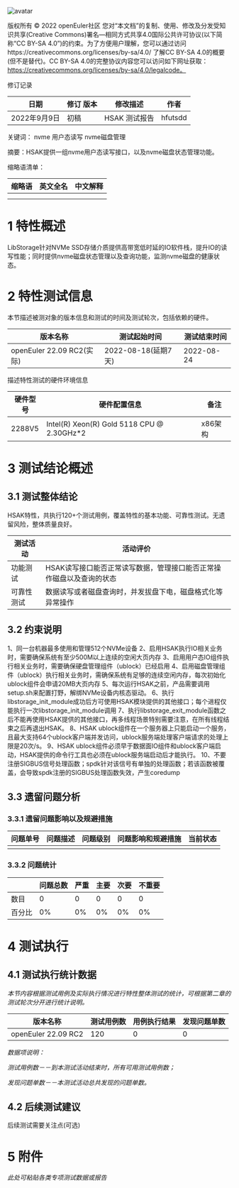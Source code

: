 ![avatar](D:/%E5%B7%A5%E4%BD%9C%E8%AE%B0%E5%BD%95/%E7%89%B9%E6%80%A7%E6%B5%8B%E8%AF%95/images/openEuler.png)

版权所有 © 2022  openEuler社区
 您对“本文档”的复制、使用、修改及分发受知识共享(Creative Commons)署名—相同方式共享4.0国际公共许可协议(以下简称“CC BY-SA 4.0”)的约束。为了方便用户理解，您可以通过访问https://creativecommons.org/licenses/by-sa/4.0/ 了解CC BY-SA 4.0的概要 (但不是替代)。CC BY-SA 4.0的完整协议内容您可以访问如下网址获取：https://creativecommons.org/licenses/by-sa/4.0/legalcode。

修订记录

| 日期         | 修订   版本 | 修改描述          | 作者   |
| ------------ | ----------- | ----------------- | ------ |
| 2022年9月9日 | 初稿        | HSAK 测试报告 | hfutsdd |

 关键词： nvme 用户态读写 nvme磁盘管理


摘要：HSAK提供一组nvme用户态读写接口，以及nvme磁盘状态管理功能。


缩略语清单：

| 缩略语 | 英文全名 | 中文解释 |
| ------ | -------- | -------- |
|        |          |          |
|        |          |          |

# 1     特性概述

LibStorage针对NVMe SSD存储介质提供高带宽低时延的IO软件栈，提升IO的读写性能；同时提供nvme磁盘状态管理以及查询功能，监测nvme磁盘的健康状态。

# 2     特性测试信息

本节描述被测对象的版本信息和测试的时间及测试轮次，包括依赖的硬件。

| 版本名称                  | 测试起始时间        | 测试结束时间 |
| ------------------------- | ------------------- | ------------ |
| openEuler 22.09 RC2(实际) | 2022-08-18(延期7天) | 2022-08-24   |

描述特性测试的硬件环境信息

| 硬件型号  | 硬件配置信息                                                 | 备注    |
| --------- | ------------------------------------------------------------ | ------- |
| 2288V5 | Intel(R) Xeon(R) Gold 5118 CPU @ 2.30GHz*2 | x86架构 |

# 3     测试结论概述

## 3.1   测试整体结论

HSAK特性，共执行120+个测试用例，覆盖特性的基本功能、可靠性测试。无遗留风险，整体质量良好。

| 测试活动   | 活动评价                                             |
| ---------- | ---------------------------------------------------- |
| 功能测试   | HSAK读写接口能否正常读写数据，管理接口能否正常操作磁盘以及查询的状态 |
| 可靠性测试 | 数据读写或者磁盘查询时，并发拔盘下电，磁盘格式化等异常操作   |

## 3.2   约束说明

1、同一台机器最多使用和管理512个NVMe设备
2、启用HSAK执行IO相关业务时，需要确保系统有至少500M以上连续的空闲大页内存
3、启用用户态IO组件执行相关业务时，需要确保硬盘管理组件（ublock）已经启用
4、启用磁盘管理组件（ublock）执行相关业务时，需确保系统有足够的连续空闲内存，每次初始化ublock组件会申请20MB大页内存
5、每次运行HSAK之前，产品需要调用setup.sh来配置打野，解绑NVMe设备内核态驱动。
6、执行libstorage_init_module成功后方可使用HSAK模块提供的其他接口；每个进程仅能执行一次libstorage_init_module调用
7、执行libstorage_exit_module函数之后不能再使用HSAK提供的其他接口，再多线程场景特别需要注意，在所有线程结束之后再退出HSAK。
8、HSAK ublock组件在一个服务器上只能启动一个服务，且最大支持64个ublock客户端并发访问，ublock服务端处理客户端请求的处理上限是20次/s。
9、HSAK ublock组件必须早于数据面IO组件和ublock客户端启动，HSAK提供的命令行工具也必须在ublock服务端启动后才能执行。
10、不要注册SIGBUS信号处理函数；spdk针对该信号有单独的处理函数；若该函数被覆盖，会导致spdk注册的SIGBUS处理函数失效，产生coredump

## 3.3   遗留问题分析

### 3.3.1 遗留问题影响以及规避措施

| 问题单号 | 问题描述 | 问题级别 | 问题影响和规避措施 | 当前状态 |
| -------- | -------- | -------- | ------------------ | -------- |
|          |          |          |                    |          |

### 3.3.2 问题统计

|        | 问题总数 | 严重 | 主要  | 次要  | 不重要 |
| ------ | -------- | ---- | ----- | ----- | ------ |
| 数目   | 0        | 0    | 0     | 0     | 0      |
| 百分比 | 0%       | 0%   | 0%    | 0%    | 0%     |

# 4     测试执行

## 4.1   测试执行统计数据

*本节内容根据测试用例及实际执行情况进行特性整体测试的统计，可根据第二章的测试轮次分开进行统计说明。*

| 版本名称            | 测试用例数 | 用例执行结果 | 发现问题单数 |
| ------------------- | ---------- | ------------ | ------------ |
| openEuler 22.09 RC2 | 120        | 0            | 0            |

*数据项说明：*

*测试用例数－－到本测试活动结束时，所有可用测试用例数；*

*发现问题单数－－本测试活动总共发现的问题单数。*

## 4.2   后续测试建议

后续测试需要关注点(可选)

# 5     附件

*此处可粘贴各类专项测试数据或报告*